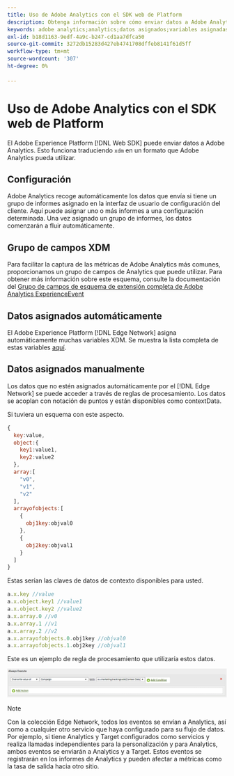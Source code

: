 ```yaml
---
title: Uso de Adobe Analytics con el SDK web de Platform
description: Obtenga información sobre cómo enviar datos a Adobe Analytics con el SDK web de Adobe Experience Platform.
keywords: adobe analytics;analytics;datos asignados;variables asignadas;
exl-id: b18d1163-9edf-4a9c-b247-cd1aa7dfca50
source-git-commit: 3272db15283d427eb4741708dffeb8141f61d5ff
workflow-type: tm+mt
source-wordcount: '307'
ht-degree: 0%

---
```


# Uso de Adobe Analytics con el SDK web de Platform

El Adobe Experience Platform [!DNL Web SDK] puede enviar datos a Adobe Analytics. Esto funciona traduciendo `xdm` en un formato que Adobe Analytics pueda utilizar.

## Configuración

Adobe Analytics recoge automáticamente los datos que envía si tiene un grupo de informes asignado en la interfaz de usuario de configuración del cliente. Aquí puede asignar uno o más informes a una configuración determinada. Una vez asignado un grupo de informes, los datos comenzarán a fluir automáticamente.

## Grupo de campos XDM

Para facilitar la captura de las métricas de Adobe Analytics más comunes, proporcionamos un grupo de campos de Analytics que puede utilizar. Para obtener más información sobre este esquema, consulte la documentación del [Grupo de campos de esquema de extensión completa de Adobe Analytics ExperienceEvent](../../../xdm/field-groups/event/analytics-full-extension.md)

## Datos asignados automáticamente

El Adobe Experience Platform [!DNL Edge Network] asigna automáticamente muchas variables XDM. Se muestra la lista completa de estas variables [aquí](automatically-mapped-vars.md).

## Datos asignados manualmente

Los datos que no estén asignados automáticamente por el [!DNL Edge Network] se puede acceder a través de reglas de procesamiento. Los datos se acoplan con notación de puntos y están disponibles como contextData.

Si tuviera un esquema con este aspecto.

```javascript
{
  key:value,
  object:{
    key1:value1,
    key2:value2
  },
  array:[
    "v0",
    "v1",
    "v2"
  ],
  arrayofobjects:[
    {
      obj1key:objval0
    },
    {
      obj2key:objval1
    }
  ]
}
```

Estas serían las claves de datos de contexto disponibles para usted.

```javascript
a.x.key //value
a.x.object.key1 //value1
a.x.object.key2 //value2
a.x.array.0 //v0
a.x.array.1 //v1
a.x.array.2 //v2
a.x.arrayofobjects.0.obj1key //objval0
a.x.arrayofobjects.1.obj2key //objval1
```

Este es un ejemplo de regla de procesamiento que utilizaría estos datos.

![Interfaz de reglas de procesamiento](./assets/edge_analytics_processing_rules.png)

>[!NOTE]
>
>Con la colección Edge Network, todos los eventos se envían a Analytics, así como a cualquier otro servicio que haya configurado para su flujo de datos. Por ejemplo, si tiene Analytics y Target configurados como servicios y realiza llamadas independientes para la personalización y para Analytics, ambos eventos se enviarán a Analytics y a Target. Estos eventos se registrarán en los informes de Analytics y pueden afectar a métricas como la tasa de salida hacia otro sitio.
